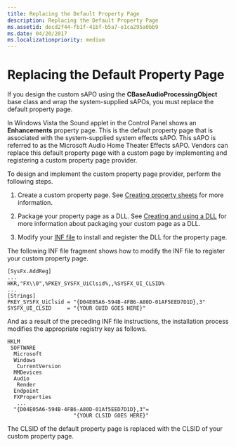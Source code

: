 ```yaml
---
title: Replacing the Default Property Page
description: Replacing the Default Property Page
ms.assetid: decd2f44-fb1f-41bf-b5a7-e1ca295a0bb9
ms.date: 04/20/2017
ms.localizationpriority: medium
---
```


# Replacing the Default Property Page


If you design the custom sAPO using the **CBaseAudioProcessingObject** base class and wrap the system-supplied sAPOs, you must replace the default property page.

In Windows Vista the Sound applet in the Control Panel shows an **Enhancements** property page. This is the default property page that is associated with the system-supplied system effects sAPO. This sAPO is referred to as the Microsoft Audio Home Theater Effects sAPO. Vendors can replace this default property page with a custom page by implementing and registering a custom property page provider.

To design and implement the custom property page provider, perform the following steps.

1.  Create a custom property page. See [Creating property sheets](http://go.microsoft.com/fwlink/p/?linkid=106006) for more information.

2.  Package your property page as a DLL. See [Creating and using a DLL](http://go.microsoft.com/fwlink/p/?linkid=106014) for more information about packaging your custom page as a DLL.

3.  Modify your [INF file](https://msdn.microsoft.com/library/windows/hardware/ff549520) to install and register the DLL for the property page.

The following INF file fragment shows how to modify the INF file to register your custom property page.

```inf
[SysFx.AddReg]
...
HKR,"FX\\0",%PKEY_SYSFX_UiClsid%,,%SYSFX_UI_CLSID%
...
[Strings]
PKEY_SYSFX_UiClsid = "{D04E05A6-594B-4FB6-A80D-01AF5EED7D1D},3"
SYSFX_UI_CLSID     = "{YOUR GUID GOES HERE}"
```

And as a result of the preceding INF file instructions, the installation process modifies the appropriate registry key as follows.

```text
HKLM
 SOFTWARE
  Microsoft
  Windows
   CurrentVersion
  MMDevices
  Audio
   Render
  Endpoint
  FXProperties
   ...
  "{D04E05A6-594B-4FB6-A80D-01Af5EED7D1D},3"=
                     "{YOUR CLSID GOES HERE}"
```

The CLSID of the default property page is replaced with the CLSID of your custom property page.

 

 




